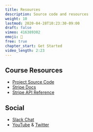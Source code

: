 ```yaml
---
title: Resources
description: Source code and resources
weight: 10
lastmod: 2020-04-28T10:23:30-09:00
draft: false
vimeo: 416389302
emoji: 📜
free: true
chapter_start: Get Started
video_length: 2:23
---
```


## Course Resources

- [Project Source Code](https://github.com/fireship-io/stripe-payments-js-course)
- [Stripe Docs](https://stripe.com/docs)
- [Stripe API Reference](https://stripe.com/docs/api)

## Social

- [Slack Chat](https://fireship.page.link/slack)
- [YouTube](https://www.youtube.com/channel/UCsBjURrPoezykLs9EqgamOA) & [Twitter](https://twitter.com/fireship_dev)
